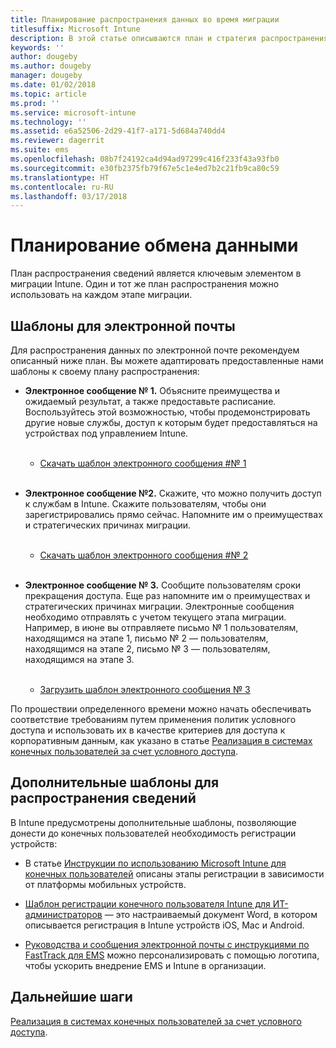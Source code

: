 ```yaml
---
title: Планирование распространения данных во время миграции
titlesuffix: Microsoft Intune
description: В этой статье описываются план и стратегия распространения данных во время миграции в Microsoft Intune.
keywords: ''
author: dougeby
ms.author: dougeby
manager: dougeby
ms.date: 01/02/2018
ms.topic: article
ms.prod: ''
ms.service: microsoft-intune
ms.technology: ''
ms.assetid: e6a52506-2d29-41f7-a171-5d684a740dd4
ms.reviewer: dagerrit
ms.suite: ems
ms.openlocfilehash: 08b7f24192ca4d94ad97299c416f233f43a93fb0
ms.sourcegitcommit: e30fb2375fb79f67e5c1e4ed7b2c21fb9ca80c59
ms.translationtype: HT
ms.contentlocale: ru-RU
ms.lasthandoff: 03/17/2018
---
```

# <a name="plan-communications"></a>Планирование обмена данными

План распространения сведений является ключевым элементом в миграции Intune. Один и тот же план распространения можно использовать на каждом этапе миграции.

## <a name="email-templates"></a>Шаблоны для электронной почты

Для распространения данных по электронной почте рекомендуем описанный ниже план. Вы можете адаптировать предоставленные нами шаблоны к своему плану распространения:

-   **Электронное сообщение № 1.** Объясните преимущества и ожидаемый результат, а также предоставьте расписание. Воспользуйтесь этой возможностью, чтобы продемонстрировать другие новые службы, доступ к которым будет предоставляться на устройствах под управлением Intune.<br/><br/>


    -   [Скачать шаблон электронного сообщения \#№ 1](https://gallery.technet.microsoft.com/Intune-migration-guide-end-e3209b35)
<br></br>

-   **Электронное сообщение №2.** Скажите, что можно получить доступ к службам в Intune. Скажите пользователям, чтобы они зарегистрировались прямо сейчас. Напомните им о преимуществах и стратегических причинах миграции.<br/><br/>


    -   [Скачать шаблон электронного сообщения \#№ 2](https://gallery.technet.microsoft.com/Intune-migration-guide-end-a9d25eb5)
<br></br>

-   **Электронное сообщение № 3.** Сообщите пользователям сроки прекращения доступа. Еще раз напомните им о преимуществах и стратегических причинах миграции. Электронные сообщения необходимо отправлять с учетом текущего этапа миграции. Например, в июне вы отправляете письмо № 1 пользователям, находящимся на этапе 1, письмо № 2 — пользователям, находящимся на этапе 2, письмо № 3 — пользователям, находящимся на этапе 3.<br/><br/>

    -   [Загрузить шаблон электронного сообщения № 3](https://gallery.technet.microsoft.com/Intune-migration-guide-end-831521b5)

По прошествии определенного времени можно начать обеспечивать соответствие требованиям путем применения политик условного доступа и использовать их в качестве критериев для доступа к корпоративным данным, как указано в статье [Реализация в системах конечных пользователей за счет условного доступа](migration-guide-drive-adoption.md).

## <a name="additional-communication-templates"></a>Дополнительные шаблоны для распространения сведений

В Intune предусмотрены дополнительные шаблоны, позволяющие донести до конечных пользователей необходимость регистрации устройств:

-   В статье [Инструкции по использованию Microsoft Intune для конечных пользователей](end-user-educate.md) описаны этапы регистрации в зависимости от платформы мобильных устройств.

-   [Шаблон регистрации конечного пользователя Intune для ИТ-администраторов](https://gallery.technet.microsoft.com/End-user-Intune-enrollment-55dfd64a) — это настраиваемый документ Word, в котором описывается регистрация в Intune устройств iOS, Mac и Android.

-   [Руководства и сообщения электронной почты с инструкциями по FastTrack для EMS](https://gallery.technet.microsoft.com/FastTrack-for-EMS-How-To-f170da4c) можно персонализировать с помощью логотипа, чтобы ускорить внедрение EMS и Intune в организации.

## <a name="next-steps"></a>Дальнейшие шаги

[Реализация в системах конечных пользователей за счет условного доступа](migration-guide-drive-adoption.md).
